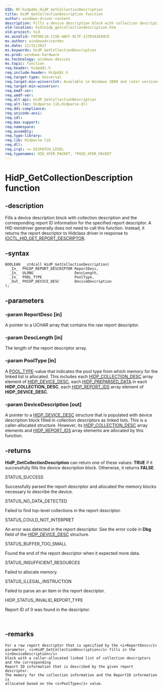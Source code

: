 ```yaml
---
UID: NF:hidpddi.HidP_GetCollectionDescription
title: HidP_GetCollectionDescription function
author: windows-driver-content
description: Fills a device description block with collection description and the corresponding report ID information for the specified report descriptor.
old-location: hid\hidp_getcollectiondescription.htm
old-project: hid
ms.assetid: F8FD0C10-115D-4ACF-8C7F-127D342EA9CD
ms.author: windowsdriverdev
ms.date: 12/21/2017
ms.keywords: HidP_GetCollectionDescription
ms.prod: windows-hardware
ms.technology: windows-devices
ms.topic: function
req.header: hidpddi.h
req.include-header: Hidpddi.h
req.target-type: Universal
req.target-min-winverclnt: Available in Windows 2000 and later versions of Windows.
req.target-min-winversvr: 
req.kmdf-ver: 
req.umdf-ver: 
req.alt-api: HidP_GetCollectionDescription
req.alt-loc: Hidparse.lib,Hidparse.dll
req.ddi-compliance: 
req.unicode-ansi: 
req.idl: 
req.max-support: 
req.namespace: 
req.assembly: 
req.type-library: 
req.lib: Hidparse.lib
req.dll: 
req.irql: <= DISPATCH_LEVEL
req.typenames: HID_XFER_PACKET, *PHID_XFER_PACKET
---
```


# HidP_GetCollectionDescription function



## -description
Fills a device description
    block with collection description and the corresponding 
    report ID information for the specified report descriptor. 
    A HID minidriver generally does not need to call this function. Instead, it returns the report descriptor to Hidclass driver in response to <a href="..\hidport\ni-hidport-ioctl_hid_get_report_descriptor.md">IOCTL_HID_GET_REPORT_DESCRIPTOR</a>.



## -syntax

````
BOOLEAN __stdcall HidP_GetCollectionDescription(
  _In_  PHIDP_REPORT_DESCRIPTOR ReportDesc,
  _In_  ULONG                   DescLength,
  _In_  POOL_TYPE               PoolType,
  _Out_ PHIDP_DEVICE_DESC       DeviceDescription
);
````


## -parameters

### -param ReportDesc [in]

A pointer to a UCHAR array that contains the raw report descriptor.


### -param DescLength [in]

The length of the report descriptor array.


### -param PoolType [in]

A <a href="..\wdm\ne-wdm-_pool_type.md">POOL_TYPE</a>-value that indicates the pool type from which memory for the linked list is allocated. This includes each <a href="..\hidpddi\ns-hidpddi-_hidp_collection_desc.md">HIDP_COLLECTION_DESC</a> array element of <a href="..\hidpddi\ns-hidpddi-_hidp_device_desc.md">HIDP_DEVICE_DESC</a>, each <a href="https://msdn.microsoft.com/en-us/library/windows/hardware/ff539679">HIDP_PREPARSED_DATA</a> in each <b>HIDP_COLLECTION_DESC</b>, each <a href="..\hidpddi\ns-hidpddi-_hidp_report_ids.md">HIDP_REPORT_IDS</a> array element of <b>HIDP_DEVICE_DESC</b>.


### -param DeviceDescription [out]

A pointer to a <a href="..\hidpddi\ns-hidpddi-_hidp_device_desc.md">HIDP_DEVICE_DESC</a> structure that is populated with device description block filled in
                         collection descriptors as linked lists. This is a caller-allocated structure. However, its <a href="..\hidpddi\ns-hidpddi-_hidp_collection_desc.md">HIDP_COLLECTION_DESC</a> array elements and <a href="..\hidpddi\ns-hidpddi-_hidp_report_ids.md">HIDP_REPORT_IDS</a> array elements are allocated by this function.


## -returns
<b>HidP_GetCollectionDescription</b> can return one of these values: <b>TRUE</b> if it successfully fills the device description block. Otherwise, it returns <b>FALSE</b>.
<dl>
<dt>STATUS_SUCCESS</dt>
</dl>Successfully parsed
                                      the report descriptor and allocated the
                                      memory blocks necessary to describe the
                                      device.
<dl>
<dt>STATUS_NO_DATA_DETECTED</dt>
</dl>Failed to find top-level collections
                                      in the report descriptor.
<dl>
<dt>STATUS_COULD_NOT_INTERPRET       </dt>
</dl>An error was detected in the report 
                                      descriptor. See the error code in
                                      <b>Dbg</b> field of the <a href="..\hidpddi\ns-hidpddi-_hidp_device_desc.md">HIDP_DEVICE_DESC</a> structure.
<dl>
<dt>STATUS_BUFFER_TOO_SMALL</dt>
</dl>Found the end of the report descriptor
                                      when it expected more data.
<dl>
<dt>STATUS_INSUFFICIENT_RESOURCES</dt>
</dl>Failed to allocate memory.
<dl>
<dt>STATUS_ILLEGAL_INSTRUCTION</dt>
</dl>Failed to parse an an item in the report 
                                      descriptor.
<dl>
<dt> HIDP_STATUS_INVALID_REPORT_TYPE</dt>
</dl>Report ID of 0 was found in the
                                      descriptor.

 


## -remarks
    For a raw report descriptor that is specified by the <i>ReportDesc</i> parameter, <i>HidP_GetCollectionDescription</i> fills in the <i>DeviceDescription</i>
    block with a caller-allocated linked list of collection descriptors and the corresponding 
    Report ID information that is described by the given report descriptor. 
    The memory for the collection information and the ReportID information is
    allocated based on the <i>PoolType</i> value.
</p>